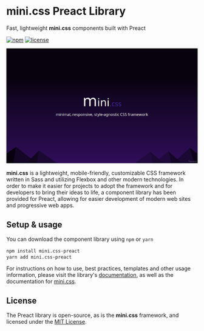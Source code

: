# mini.css Preact Library
Fast, lightweight **mini.css** components built with Preact

[![npm](https://img.shields.io/npm/v/mini.css-preact.svg)](https://www.npmjs.com/package/mini.css-preact)
[![license](https://img.shields.io/badge/license-MIT-yellow.svg)](https://github.com/Chalarangelo/react-mini.css/blob/master/LICENSE)

![Logo](/docs/page_thumb.png)

**mini.css** is a lightweight, mobile-friendly, customizable CSS framework written in Sass and utilizing Flexbox and other modern technologies. In order to make it easier for projects to adopt the framework and for developers to bring their ideas to life, a component library has been provided for Preact, allowing for easier development of modern web sites and progressive web apps.

## Setup & usage

You can download the component library using `npm` or `yarn`

```
npm install mini.css-preact
yarn add mini.css-preact
```

For instructions on how to use, best practices, templates and other usage information, please visit the library's [documentation](https://chalarangelo.github.io/react-mini.css/), as well as the documentation for [mini.css](http://minicss.org).

## License

The Preact library is open-source, as is the **mini.css** framework, and licensed under the [MIT License](https://github.com/Chalarangelo/react-mini.css/blob/master/LICENSE).
